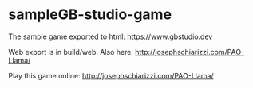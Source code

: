 # sampleGB-studio-game
The sample game exported to html: https://www.gbstudio.dev

Web export is in build/web. Also here: http://josephschiarizzi.com/PAO-Llama/

Play this game online: http://josephschiarizzi.com/PAO-Llama/
